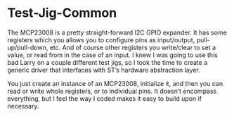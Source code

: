 # Test-Jig-Common

The MCP23008 is a pretty straight-forward I2C GPIO expander.  It has some registers which you allows you to configure pins as input/output, pull-up/pull-down, etc. And of course other registers you write/clear to set a value, or read from in the case of an input.  I knew I was going to use this bad Larry on a couple different test jigs, so I took the time to create a generic driver that interfaces with ST’s hardware abstraction layer.  

You just create an instance of an MCP23008, initialize it, and then you can read or write whole registers, or to individual pins.  It doesn’t encompass everything, but I feel the way I coded makes it easy to build upon if necessary.
